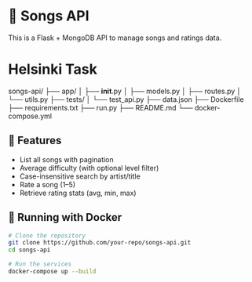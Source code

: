 

# 🎵 Songs API

This is a Flask + MongoDB API to manage songs and ratings data.

# Helsinki Task
songs-api/
├── app/
│   ├── __init__.py
│   ├── models.py
│   ├── routes.py
│   └── utils.py
├── tests/
│   └── test_api.py
├── data.json
├── Dockerfile
├── requirements.txt
├── run.py
├── README.md
└── docker-compose.yml

## 🚀 Features

- List all songs with pagination
- Average difficulty (with optional level filter)
- Case-insensitive search by artist/title
- Rate a song (1–5)
- Retrieve rating stats (avg, min, max)

## 🐳 Running with Docker

```bash
# Clone the repository
git clone https://github.com/your-repo/songs-api.git
cd songs-api

# Run the services
docker-compose up --build
